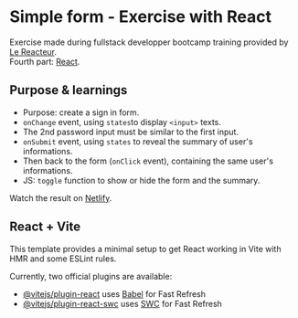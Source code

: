 # Simple form - Exercise with React

Exercise made during fullstack developper bootcamp training provided by [Le Reacteur](https://www.lereacteur.io/).  
Fourth part: [React](https://react.dev/blog/2023/03/16/introducing-react-dev).

## Purpose & learnings

- Purpose: create a sign in form.  
- `onChange` event, using `states`to display `<input>` texts.
- The 2nd password input must be similar to the first input.
- `onSubmit` event, using `states` to reveal the summary of user's informations.
- Then back to the form (`onClick` event), containing the same user's informations.
- JS: `toggle` function to show or hide the form and the summary.

Watch the result on [Netlify](https://tubular-alpaca-ed6111.netlify.app/).

## React + Vite

This template provides a minimal setup to get React working in Vite with HMR and some ESLint rules.

Currently, two official plugins are available:

- [@vitejs/plugin-react](https://github.com/vitejs/vite-plugin-react/blob/main/packages/plugin-react/README.md) uses [Babel](https://babeljs.io/) for Fast Refresh
- [@vitejs/plugin-react-swc](https://github.com/vitejs/vite-plugin-react-swc) uses [SWC](https://swc.rs/) for Fast Refresh
